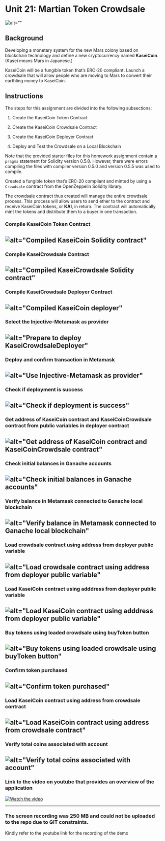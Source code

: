 # Unit 21: Martian Token Crowdsale

![alt=""](Images/application-image.png)

## Background

Developing a monetary system for the new Mars colony based on blockchain technology and define a new cryptocurrency named **KaseiCoin**. (Kasei means Mars in Japanese.)

KaseiCoin will be a fungible token that’s ERC-20 compliant. Launch a crowdsale that will allow people who are moving to Mars to convert their earthling money to KaseiCoin.


## Instructions

The steps for this assignment are divided into the following subsections:

1. Create the KaseiCoin Token Contract

2. Create the KaseiCoin Crowdsale Contract

3. Create the KaseiCoin Deployer Contract

4. Deploy and Test the Crowdsale on a Local Blockchain


Note that the provided starter files for this homework assignment contain a `pragma` statement for Solidity version 0.5.0. 
However, there were errors compiling the files with compiler version 0.5.0 and version 0.5.5 was used to compile.

Created a fungible token that’s ERC-20 compliant and minted by using a `Crowdsale` contract from the OpenZeppelin Solidity library.

The crowdsale contract thus created will manage the entire crowdsale process. 
This process will allow users to send ether to the contract and receive KaseiCoin tokens, or **KAI**, in return.
The contract will automatically mint the tokens and distribute them to a buyer in one transaction.


### Compile KaseiCoin Token Contract
![alt="Compiled KaseiCoin Solidity contract"](Images/1_Compiled_KaseiCoin_sol.png)
-
		
### Compile KaseiCrowdsale  Contract
![alt="Compiled KaseiCrowdsale Solidity contract"](Images/2_Compile_CrowdSale_contract.png)					
-
	
### Compile KaseiCrowdsale Deployer Contract
![alt="Compiled KaseiCoin deployer"](Images/3_Compile_CrowdSaleDeployer.png	)	
-

### Select the Injective-Metamask as provider
![alt="Prepare to deploy KaseiCrowdsaleDeployer"](Images/4_1_PrepareToDeployKaseiDeployer.png)		
-
		
### Deploy and confirm transaction in Metamask
![alt="Use Injective-Metamask as provider"](Images/4_2_UseInjectiveToDeployOnGanacheUsingMetamask.png)		
-

### Check if deployment is success
![alt="Check if deployment is success"](Images/4_3_Successful_deployment_of_KaseiDeployer.png)
-

###  Get address of KaseiCoin contract and KaseiCoinCrowdsale contract from public variables in deployer contract
![alt="Get address of KaseiCoin contract and KaseiCoinCrowdsale contract"](Images/5_getAdrressOfKaseiToken_KaseiCrowdsaleContractFromDeployer.png)
-

###  Check initial balances in Ganache accounts
![alt="Check initial balances in Ganache accounts"](Images/6_initial_ganache_balances.png)
-

###  Verify balance in Metamask connected to Ganache local blockchain
![alt="Verify balance in Metamask connected to Ganache local blockchain"](Images/7_Initial_metamask_balance.png)
-

###  Load crowdsale contract using address from deployer public variable
![alt="Load crowdsale contract using address from deployer public variable"](Images/8_loadCrowdsaleContractUsingAtAddress.png)
-

###  Load KaseiCoin contract using adddress from deployer public variable
![alt="Load KaseiCoin contract using adddress from deployer public variable"](Images/9_Check_KaseiCrowdsale_ContractDeployed.png)
-

###  Buy tokens using loaded crowdsale using buyToken button
![alt="Buy tokens using loaded crowdsale using buyToken button"](Images/10_buyTokensFromCrowdsale.png)
-
					
###  Confirm token purchased					
![alt="Confirm token purchased"](Images/11_ConfirmTokensRaised.png)
-
		
###  Load KaseiCoin contract using address from crowdsale contract							
![alt="Load KaseiCoin contract using address from crowdsale contract"](Images/12_LoadKaseiCoinContract.png)
-
					
###  Verify total coins associated with account	
![alt="Verify total coins associated with account"](Images/13_CheckBalanceAtKaseiCoinContract.png	)
-

### Link to the video on youtube that provides an overview of the application

[![Watch the video](Images/Youtube_thumbnail.png)](https://www.youtube.com/watch?v=k0XJSKDnowg)

---
### The screen recording was 250 MB and could not be uploaded to the repo due to GIT constraints.
Kindly refer to the youtube link for the recording of the demo